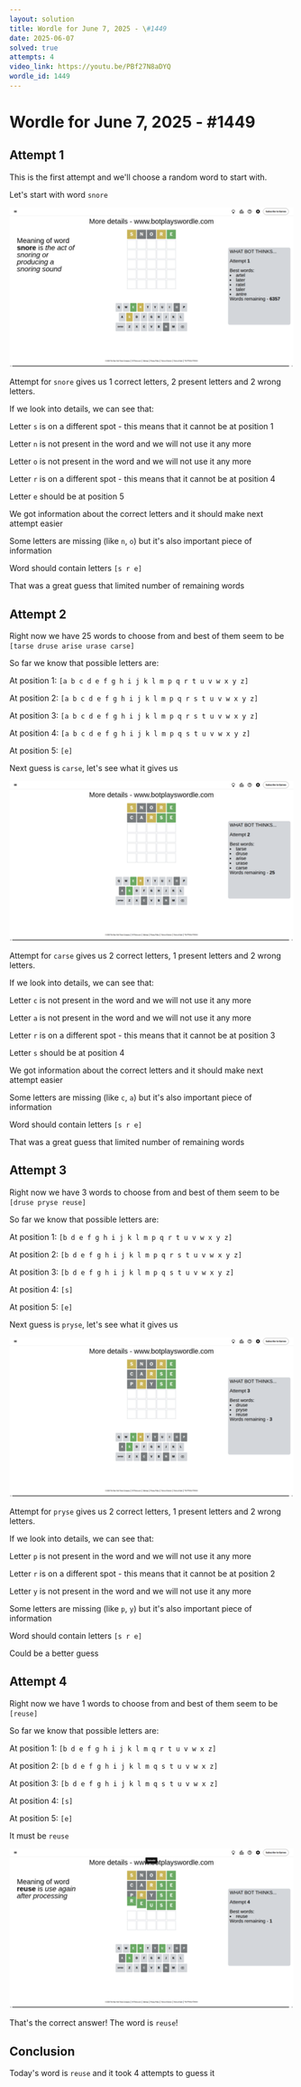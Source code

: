 ```yaml
---
layout: solution
title: Wordle for June 7, 2025 - \#1449
date: 2025-06-07
solved: true
attempts: 4
video_link: https://youtu.be/PBf27N8aDYQ
wordle_id: 1449
---
```


# Wordle for June 7, 2025 - \#1449

## Attempt 1

This is the first attempt and we'll choose a random word to start with.

Let's start with word `snore`

![Attempt 1](2025-06-07/attempt-1.png)

Attempt for `snore` gives us 1 correct letters, 2 present letters and 2 wrong letters.

If we look into details, we can see that:

Letter `s` is on a different spot - this means that it cannot be at position 1

Letter `n` is not present in the word and we will not use it any more

Letter `o` is not present in the word and we will not use it any more

Letter `r` is on a different spot - this means that it cannot be at position 4

Letter `e` should be at position 5

We got information about the correct letters and it should make next attempt easier

Some letters are missing (like `n`, `o`) but it's also important piece of information

Word should contain letters `[s r e]`

That was a great guess that limited number of remaining words



## Attempt 2

Right now we have 25 words to choose from and best of them seem to be `[tarse druse arise urase carse]`

So far we know that possible letters are:

At position 1: `[a b c d e f g h i j k l m p q r t u v w x y z]`

At position 2: `[a b c d e f g h i j k l m p q r s t u v w x y z]`

At position 3: `[a b c d e f g h i j k l m p q r s t u v w x y z]`

At position 4: `[a b c d e f g h i j k l m p q s t u v w x y z]`

At position 5: `[e]`

Next guess is `carse`, let's see what it gives us

![Attempt 2](2025-06-07/attempt-2.png)

Attempt for `carse` gives us 2 correct letters, 1 present letters and 2 wrong letters.

If we look into details, we can see that:

Letter `c` is not present in the word and we will not use it any more

Letter `a` is not present in the word and we will not use it any more

Letter `r` is on a different spot - this means that it cannot be at position 3

Letter `s` should be at position 4

We got information about the correct letters and it should make next attempt easier

Some letters are missing (like `c`, `a`) but it's also important piece of information

Word should contain letters `[s r e]`

That was a great guess that limited number of remaining words



## Attempt 3

Right now we have 3 words to choose from and best of them seem to be `[druse pryse reuse]`

So far we know that possible letters are:

At position 1: `[b d e f g h i j k l m p q r t u v w x y z]`

At position 2: `[b d e f g h i j k l m p q r s t u v w x y z]`

At position 3: `[b d e f g h i j k l m p q s t u v w x y z]`

At position 4: `[s]`

At position 5: `[e]`

Next guess is `pryse`, let's see what it gives us

![Attempt 3](2025-06-07/attempt-3.png)

Attempt for `pryse` gives us 2 correct letters, 1 present letters and 2 wrong letters.

If we look into details, we can see that:

Letter `p` is not present in the word and we will not use it any more

Letter `r` is on a different spot - this means that it cannot be at position 2

Letter `y` is not present in the word and we will not use it any more

Some letters are missing (like `p`, `y`) but it's also important piece of information

Word should contain letters `[s r e]`

Could be a better guess



## Attempt 4

Right now we have 1 words to choose from and best of them seem to be `[reuse]`

So far we know that possible letters are:

At position 1: `[b d e f g h i j k l m q r t u v w x z]`

At position 2: `[b d e f g h i j k l m q s t u v w x z]`

At position 3: `[b d e f g h i j k l m q s t u v w x z]`

At position 4: `[s]`

At position 5: `[e]`

It must be `reuse`

![Attempt 4](2025-06-07/attempt-4.png)

That's the correct answer! The word is `reuse`!

## Conclusion

Today's word is `reuse` and it took 4 attempts to guess it

